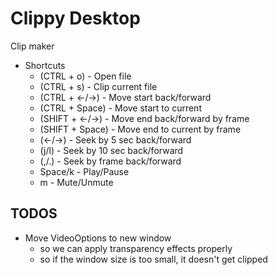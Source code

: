 # Clippy Desktop

Clip maker

- Shortcuts
  - (CTRL + o) - Open file
  - (CTRL + s) - Clip current file
  - (CTRL + <-/->) - Move start back/forward
  - (CTRL + Space) - Move start to current
  - (SHIFT + <-/->) - Move end back/forward by frame
  - (SHIFT + Space) - Move end to current by frame
  - (<-/->) - Seek by 5 sec back/forward
  - (j/l) - Seek by 10 sec back/forward
  - (,/.) - Seek by frame back/forward
  - Space/k - Play/Pause
  - m - Mute/Unmute

## TODOS

- Move VideoOptions to new window
  - so we can apply transparency effects properly
  - so if the window size is too small, it doesn't get clipped
